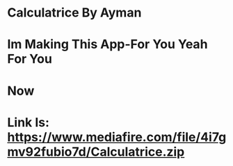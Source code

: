 # Calculatrice By Ayman

# Im Making This App-For You Yeah For You

# Now

# Link Is: https://www.mediafire.com/file/4i7gmv92fubio7d/Calculatrice.zip
